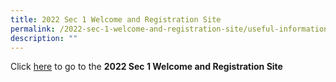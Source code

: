```yaml
---
title: 2022 Sec 1 Welcome and Registration Site
permalink: /2022-sec-1-welcome-and-registration-site/useful-information/permalink/
description: ""
---
```

Click [here](https://admiraltysecondary.wixsite.com/sec1registration) to go to the **2022 Sec 1 Welcome and Registration Site**
